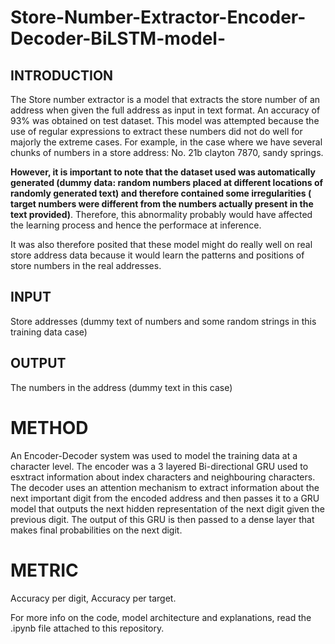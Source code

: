# Store-Number-Extractor-Encoder-Decoder-BiLSTM-model-

## INTRODUCTION

The Store number extractor is a model that extracts the store number of an address when given the full address as input in text format. An accuracy of 93% was obtained on test dataset. This model was attempted because the use of regular expressions to extract these numbers did not do well for majorly the extreme cases. For example, in the case where we have several chunks of numbers in a store address: No. 21b clayton 7870, sandy springs.


**However, it is important to note that the dataset used was automatically generated (dummy data: random numbers placed at different locations of randomly generated text) and therefore contained some irregularities ( target numbers were different from the numbers actually present in the text provided)**. Therefore, this abnormality probably would have affected the learning process and hence the performace at inference.

It was also therefore posited that these model might do really well on real store address data because it would learn the patterns and positions of store numbers in the real addresses.


## INPUT
Store addresses (dummy text of numbers and some random strings in this training data case)

## OUTPUT
The numbers in the address (dummy text in this case)

# METHOD
An Encoder-Decoder system was used to model the training data at a character level. The encoder was a 3 layered Bi-directional GRU used to esxtract information about index characters and neighbouring characters. The decoder uses an attention mechanism to extract information about the next important digit from the encoded address and then passes it to a GRU model that outputs the next hidden representation of the next digit given the previous digit. The output of this GRU is then passed to a dense layer that makes final probabilities on the next digit.

# METRIC
Accuracy per digit, Accuracy per target.

For more info on the code, model architecture and explanations, read the .ipynb file attached to this repository.

